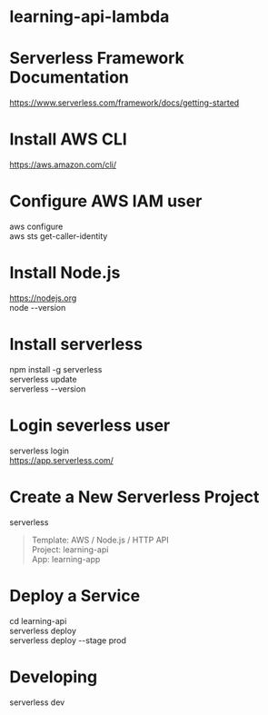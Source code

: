 # learning-api-lambda

# Serverless Framework Documentation
https://www.serverless.com/framework/docs/getting-started

# Install AWS CLI
https://aws.amazon.com/cli/

# Configure AWS IAM user
aws configure  
aws sts get-caller-identity  

# Install Node.js
https://nodejs.org  
node --version  

# Install serverless
npm install -g serverless  
serverless update  
serverless --version  

# Login severless user
serverless login  
https://app.serverless.com/  

# Create a New Serverless Project
serverless
> Template: AWS / Node.js / HTTP API  
> Project: learning-api  
> App: learning-app  

# Deploy a Service
cd learning-api  
serverless deploy  
serverless deploy --stage prod  

# Developing
serverless dev  
